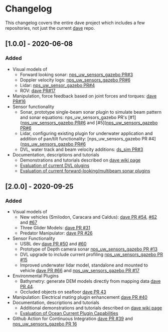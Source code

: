# Changelog

This changelog covers the entire dave project which includes a few repositories, not just the current [dave](https://github.com/Field-Robotics-Lab/dave) repo.


## [1.0.0] - 2020-06-08

### Added

- Visual models of
  - Forward looking sonar: [nps_uw_sensors_gazebo PR#3](https://github.com/Field-Robotics-Lab/nps_uw_sensors_gazebo/pull/3)
  - Doppler velocity logs: [nps_uw_sensors_gazebo PR#6](https://github.com/Field-Robotics-Lab/nps_uw_sensors_gazebo/pull/6)
  - Lidar: [nps_uw_sensor_gazebo PR#4](https://github.com/Field-Robotics-Lab/nps_uw_sensors_gazebo/pull/4)
  - ROV: [dave PR#17](https://github.com/Field-Robotics-Lab/dave/pull/17)
- Manipulation, force feedback based on joint forces and torques:  [dave PR#16](https://github.com/Field-Robotics-Lab/dave/pull/16)
- Sensor functionality
  - Sonar, prototype single-beam sonar plugin to simulate beam pattern and sonar equations: nps_uw_sensors_gazebo PR's [#1]([nps_uw_sensors_gazebo PR#6](https://github.com/Field-Robotics-Lab/nps_uw_sensors_gazebo/pull/1) and [#5]([nps_uw_sensors_gazebo PR#6](https://github.com/Field-Robotics-Lab/nps_uw_sensors_gazebo/pull/5)
  - Lidar, configuring existing plugin for underwater application and addition of pan/tilt functionality: [nps_uw_sensors_gazebo PR #4]([nps_uw_sensors_gazebo PR#6](https://github.com/Field-Robotics-Lab/nps_uw_sensors_gazebo/pull/4)
  - DVL, water track and beam velocity additions: [ds_sim PR#3](https://bitbucket.org/whoidsl/ds_sim/pull-requests/3)
- Documentation, descriptions and tutorials
  - Demonstrations and tutorials described on [dave wiki page](https://github.com/Field-Robotics-Lab/dave/wiki)
  - [Evaluation of current DVL plugins ](https://github.com/Field-Robotics-Lab/dave/wiki/dvl_description)
  - [Evaluation of current forward-looking/multibeam sonar plugins](https://github.com/Field-Robotics-Lab/dave/wiki/dvl_description)

## [2.0.0] - 2020-09-25

### Added

- Visual models of
  - New vehicles (Smilodon, Caracara and Caldus): [dave PR #54](https://github.com/Field-Robotics-Lab/dave/pull/54), [#62](https://github.com/Field-Robotics-Lab/dave/pull/62) and [#67](https://github.com/Field-Robotics-Lab/dave/pull/67) 
  - Three Glider Models: [dave PR #31](https://github.com/Field-Robotics-Lab/dave/pull/31)
  - Predator Manipulator: [dave PR #26](https://github.com/Field-Robotics-Lab/dave/pull/26)
- Sensor Functionality
  - USBL dev [dave PR #50](https://github.com/Field-Robotics-Lab/dave/pull/50) and [#60](https://github.com/Field-Robotics-Lab/dave/pull/60) 
  - Prototype of Depth camera sonar [nps_uw_sensors_gazebo PR #13](https://github.com/Field-Robotics-Lab/nps_uw_sensors_gazebo/pull/13)
  - DVL upgrade to include current profiling [nps_uw_sensors_gazebo PR #15](https://github.com/Field-Robotics-Lab/nps_uw_sensors_gazebo/pull/15)
  - Improved underwater lidar model, standalone and mounted to vehicle [dave PR #66](https://github.com/Field-Robotics-Lab/dave/pull/66) and [nps_uw_sensors_gazebo PR #17](https://github.com/Field-Robotics-Lab/nps_uw_sensors_gazebo/pull/17) 
- Environmental Plugins
  - Bathymetry: generate DEM models directly from mapping data [dave PR 44](https://github.com/Field-Robotics-Lab/dave/pull/44).
  - Occluded objects on seafloor [dave PR 43](https://github.com/Field-Robotics-Lab/dave/pull/43)
- Manipulation: Electrical mating plugin enhancement [dave PR #40](https://github.com/Field-Robotics-Lab/dave/pull/40)
- Documentation, descriptions and tutorials
  - Additional demonstrations and tutorials described on [dave wiki page](https://github.com/Field-Robotics-Lab/dave/wiki)
  - [Evaluation of Ocean Current Plugin Capabilities](https://github.com/Field-Robotics-Lab/dave/wiki/Ocean-Current)
- Github Action for Continuous Integration [dave PR #39](https://github.com/Field-Robotics-Lab/dave/pull/39) and [nps_uw_sensors_gazebo PR 16](https://github.com/Field-Robotics-Lab/nps_uw_sensors_gazebo/pull/16)
